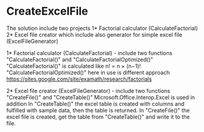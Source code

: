 # CreateExcelFile

The solution include two projects
  1* Factorial calculator (CalculateFactorial)
  2* Excel file creator which include also generator for simple excel file (ExcelFileGenerator)
  
  1* Factorial calculator (CalculateFactorial) - include two functions "CalculateFactorial()" and "CalculateFactorialOptimized()"
"CalculateFactorial()" is calculated like n! = n × (n−1)!
"CalculateFactorialOptimized()" here in use is different approach https://sites.google.com/site/examath/research/factorials

  2* Excel file creator (ExcelFileGenerator) - include two functions "CreateFile()" and "CreateTable()"
 Microsoft.Office.Interop.Excel is used in addition
 In "CreateTable()" the excel table is created with columns and fulfilled with sample data, then the table is returned.
 In "CreateFile()" the excel file is created, get the table from "CreateTable()" and write it to the file.
 
